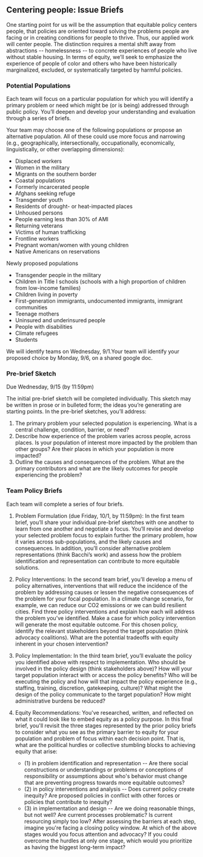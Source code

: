 ## Centering people: Issue Briefs

One starting point for us will be the assumption that equitable policy centers people, that policies are oriented toward solving the problems people are facing or in creating conditions for people to thrive. Thus, our applied work will center people. The distinction requires a mental shift away from abstractions -- homelessness -- to concrete experiences of people who live without stable housing. In terms of equity, we’ll seek to emphasize the experience of people of color and others who have been historically marginalized, excluded, or systematically targeted by harmful policies.

### Potential Populations

Each team will focus on a particular population for which you will identify a primary problem or need which might be (or is being) addressed through public policy. You’ll deepen and develop your understanding and evaluation through a series of briefs.

Your team may choose one of the following populations or propose an alternative population. All of these could use more focus and narrowing (e.g., geographically, intersectionally, occupationally, economically, linguistically, or other overlapping dimensions):

* Displaced workers
* Women in the military
* Migrants on the southern border
* Coastal populations
* Formerly incarcerated people
* Afghans seeking refuge
* Transgender youth
* Residents of drought- or heat-impacted places
* Unhoused persons
* People earning less than 30% of AMI
* Returning veterans
* Victims of human trafficking
* Frontline workers
* Pregnant woman/women with young children
* Native Americans on reservations

Newly proposed populations

* Transgender people in the military
* Children in Title I schools (schools with a high proportion of children from low-income families)
* Children living in poverty
* First-generation immigrants, undocumented immigrants, immigrant communities
* Teenage mothers
* Uninsured and underinsured people
* People with disabilities
* Climate refugees
* Students


We will identify teams on Wednesday, 9/1.Your team will identify your proposed choice by Monday, 9/6, on a shared google doc.

### Pre-brief Sketch

Due Wednesday, 9/15 (by 11:59pm)

The initial pre-brief sketch will be completed individually. This sketch may be written in prose or in bulleted form; the ideas you’re generating are starting points. In the pre-brief sketches, you’ll address:

  1. The primary problem your selected population is experiencing. What is a central challenge, condition, barrier, or need?
  2. Describe how experience of the problem varies across people, across places. Is your population of interest more impacted by the problem than other groups? Are their places in which your population is more impacted?
  3. Outline the causes and consequences of the problem. What are the primary contributors and what are the likely outcomes for people experiencing the problem?


### Team Policy Briefs

Each team will complete a series of four briefs.

1. Problem Formulation (due Friday, 10/1, by 11:59pm): In the first team brief, you’ll share your individual pre-brief sketches with one another to learn from one another and negotiate a focus. You’ll revise and develop your selected problem focus to explain further the primary problem, how it varies across sub-populations, and the likely causes and consequences. In addition, you’ll consider alternative problem representations (think Bacchi’s work) and assess how the problem identification and representation can contribute to more equitable solutions.

2. Policy Interventions: In the second team brief, you’ll develop a menu of policy alternatives, interventions that will reduce the incidence of the problem by addressing causes or lessen the negative consequences of the problem for your focal population. In a climate change scenario, for example, we can reduce our CO2 emissions or we can build resilient cities. Find three policy interventions and explain how each will address the problem you’ve identified. Make a case for which policy intervention will generate the most equitable outcome. For this chosen policy, identify the relevant stakeholders beyond the target population (think advocacy coalitions). What are the potential tradeoffs with equity inherent in your chosen intervention?

3. Policy Implementation: In the third team brief, you’ll evaluate the policy you identified above with respect to implementation. Who should be involved in the policy design (think stakeholders above)? How will your target population interact with or access the policy benefits? Who will be executing the policy and how will that impact the policy experience (e.g., staffing, training, discretion, gatekeeping, culture)? What might the design of the policy communicate to the target population? How might administrative burdens be reduced?

4. Equity Recommendations: You've researched, written, and reflected on what it could look like to embed equity as a policy purpose. In this final brief, you'll revisit the three stages represented by the prior policy briefs to consider what you see as the primary barrier to equity for your population and problem of focus within each decision point. That is, what are the political hurdles or collective stumbling blocks to achieving equity that arise:  
    * (1) in problem identification and representation -- Are there social constructions or understandings or problems or conceptions of responsibility or assumptions about who's behavior must change that are preventing progress towards more equitable outcomes?
    * (2) in policy interventions and analysis -- Does current policy create inequity? Are proposed policies in conflict with other forces or policies that contribute to inequity?
    * (3) in implementation and design -- Are we doing reasonable things, but not well? Are current processes problematic? Is current resourcing simply too low?
    After assessing the barriers at each step, imagine you're facing a closing policy window. At which of the above stages would you focus attention and advocacy? If you could overcome the hurdles at only one stage, which would you prioritize as having the biggest long-term impact?
